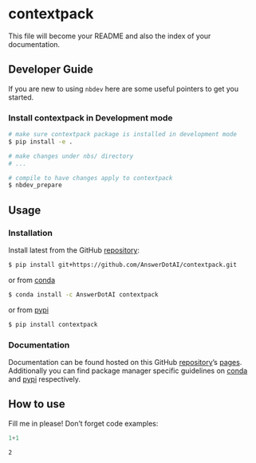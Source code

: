 # contextpack


<!-- WARNING: THIS FILE WAS AUTOGENERATED! DO NOT EDIT! -->

This file will become your README and also the index of your
documentation.

## Developer Guide

If you are new to using `nbdev` here are some useful pointers to get you
started.

### Install contextpack in Development mode

``` sh
# make sure contextpack package is installed in development mode
$ pip install -e .

# make changes under nbs/ directory
# ...

# compile to have changes apply to contextpack
$ nbdev_prepare
```

## Usage

### Installation

Install latest from the GitHub
[repository](https://github.com/AnswerDotAI/contextpack):

``` sh
$ pip install git+https://github.com/AnswerDotAI/contextpack.git
```

or from [conda](https://anaconda.org/AnswerDotAI/contextpack)

``` sh
$ conda install -c AnswerDotAI contextpack
```

or from [pypi](https://pypi.org/project/contextpack/)

``` sh
$ pip install contextpack
```

### Documentation

Documentation can be found hosted on this GitHub
[repository](https://github.com/AnswerDotAI/contextpack)’s
[pages](https://AnswerDotAI.github.io/contextpack/). Additionally you
can find package manager specific guidelines on
[conda](https://anaconda.org/AnswerDotAI/contextpack) and
[pypi](https://pypi.org/project/contextpack/) respectively.

## How to use

Fill me in please! Don’t forget code examples:

``` python
1+1
```

    2
